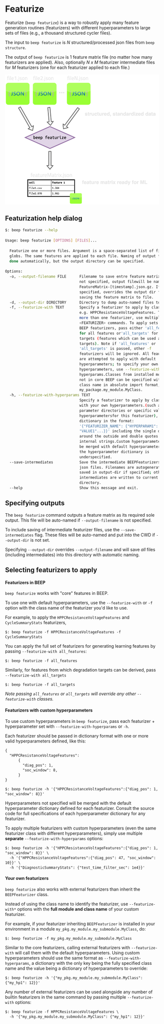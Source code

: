 # Featurize

Featurize (`beep featurize`) is a way to robustly apply many feature generation routines (featurizers) with
different hyperparameters to large sets of files (e.g., a thousand structured cycler files).

The input to `beep featurize` is *N* structured/processed json files from `beep structure`.

The output of `beep featurize` is 1 feature matrix file (no matter how many featurizers are applied). Also, optionally *N x M* featurizer 
intermediate files for *M* featurizers (one for each featurizer applied to each file.)


![cli_featurize](../static/op_graphic_featurize.png)


## Featurization help dialog


```sh
$: beep featurize --help

Usage: beep featurize [OPTIONS] [FILES]...

  Featurize one or more files. Argument is a space-separated list of files or
  globs. The same features are applied to each file. Naming of output files is
  done automatically, but the output directory can be specified.

Options:
  -o, --output-filename FILE      Filename to save entre feature matrix to. If
                                  not specified, output filewill be named with
                                  FeatureMatrix-[timestamp].json.gz. If
                                  specified, overrides the output dir for
                                  saving the feature matrix to file.
  -d, --output-dir DIRECTORY      Directory to dump auto-named files to.
  -f, --featurize-with TEXT       Specify a featurizer to apply by class name,
                                  e.g. HPPCResistanceVoltageFeatures. To apply
                                  more than one featurizer, use multiple -f
                                  <FEATURIZER> commands. To apply sets ofcore
                                  BEEP featurizers, pass either 'all_features'
                                  for all features or'all_targets' for all
                                  targets (features which can be used as
                                  targets). Note if 'all_features' or
                                  'all_targets' is passed, other -f
                                  featurizers will be ignored. All feautrizers
                                  are attempted to apply with default
                                  hyperparameters; to specify your own
                                  hyperparameters, use --featurize-with-
                                  hyperparams.Classes from installed modules
                                  not in core BEEP can be specified with the
                                  class name in absolute import format, e.g.,
                                  my_package.my_module.MyClass.
  -h, --featurize-with-hyperparams TEXT
                                  Specify a featurizer to apply by class name
                                  with your own hyperparameters.(such as
                                  parameter directories or specific values for
                                  hyperparametersfor this featurizer), pass a
                                  dictionary in the format:
                                  '{"FEATURIZER_NAME": {"HYPERPARAM1":
                                  "VALUE1"...}}' including the single quotes
                                  around the outside and double quotes for
                                  internal strings.Custom hyperparameters will
                                  be merged with default hyperparameters if
                                  the hyperparameter dictionary is
                                  underspecified.
  --save-intermediates            Save the intermediate BEEPFeaturizers as
                                  json files. Filenames are autogenerated and
                                  saved in output-dir if specified; otherwise,
                                  intermediates are written to current working
                                  directory.
  --help                          Show this message and exit.

```



## Specifying outputs

The `beep featurize` command outputs a feature matrix as its required sole output. This file will
be auto-named if `--output-filename` is not specified. 

To include saving of intermediate featurizer files, use the `--save-intermediates` flag. These files will be auto-named and put into the CWD if `--output-dir` is not set.

Specifying `--output-dir` overrides `--output-filename` and will save *all* files (including intermediates) into this directory with automatic naming.



## Selecting featurizers to apply




#### Featurizers in BEEP

`beep featurize` works with "core" features in BEEP. 


To use one with default hyperparameters, use the `--featurize-with` or `-f` option with the class name of the featurizer you'd like to use.

For example, to apply the `HPPCResistanceVoltageFeatures` and `CycleSummaryStats` featurizers, 


```shell
$: beep featurize -f HPPCResistanceVoltageFeatures -f CycleSummaryStats
```


You can apply the full set of featurizers for generating learning features by passing `--featurize-with all_features`:

```shell
$: beep featurize -f all_features
```

Similarly, for features from which degradation targets can be derived, pass `--featurize-with all_targets`

```shell
$: beep featurize -f all_targets
```

*Note passing `all_features` or `all_targets` will override any other `--featurize-with` classes.*



#### Featurizers with custom hyperparameters

To use custom hyperparameters in `beep featurize`, pass each featurizer + hyperparameter set with `--featurize-with-hyperparams` or `-h`.


Each featurizer should be passed in dictionary format with one or more valid hyperparameters defined, like this:

```shell
{
  "HPPCResistanceVoltageFeatures":
      {
        "diag_pos": 1,
        "soc_window": 8,
      }
}
```

```shell
$: beep featurize -h '{"HPPCResistanceVoltageFeatures":{"diag_pos": 1, "soc_window": 8}}'
```

Hyperparameters not specified will be merged with the default hyperparameter dictionary defined for each featurizer.
Consult the source code for full specifications of each hyperparameter dictionary for any featurizer.

To apply multiple featurizers with custom hyperparameters (even the same featurizer class with different hyperparameters), simply use multiple **separate** `--featurize-with-hyperparams` options:

```shell
$: beep featurize -h '{"HPPCResistanceVoltageFeatures":{"diag_pos": 1, "soc_window": 8}}' \
  -h '{"HPPCResistanceVoltageFeatures":{"diag_pos": 47, "soc_window": 10}}' \
  -h '{"DiagnosticSummaryStats": {"test_time_filter_sec": 1e4}}'
```



#### Your own featurizers


`beep featurize` also works with external featurizers than inherit the `BEEPFeaturizer` class. 

Instead of using the class name to identify the featurizer, use `--featurize-with*` options with the **full module and class name** of your custom featurizer.

For example, if your featurizer inheriting `BEEPFeaturizer` is installed in your environment in a module `my_pkg.my_module.my_submodule.MyClass`, do:

```shell
$: beep featurize -f my_pkg.my_module.my_submodule.MyClass
```


Similar to the core featurizers, calling external featurizers with `--featurize-with` will call them with the default hyperparameters. Using custom
hyperparameters should use the same format as `--featurize-with-hyperparams`, a dictionary with the only key being the fully specified class name
and the value being a dictionary of hyperparameters to override:


```shell
$: beep featurize -h '{"my_pkg.my_module.my_submodule.MyClass": {"my_hp1": 12}}'
```

Any number of external featurizers can be used alongside any number of builtin featurizers in the same command by passing multiple `--featurize-with` options:

```shell
$: beep featurize -f HPPCResistanceVoltageFeatures \
  -h '{"my_pkg.my_module.my_submodule.MyClass": {"my_hp1": 12}}'
```

